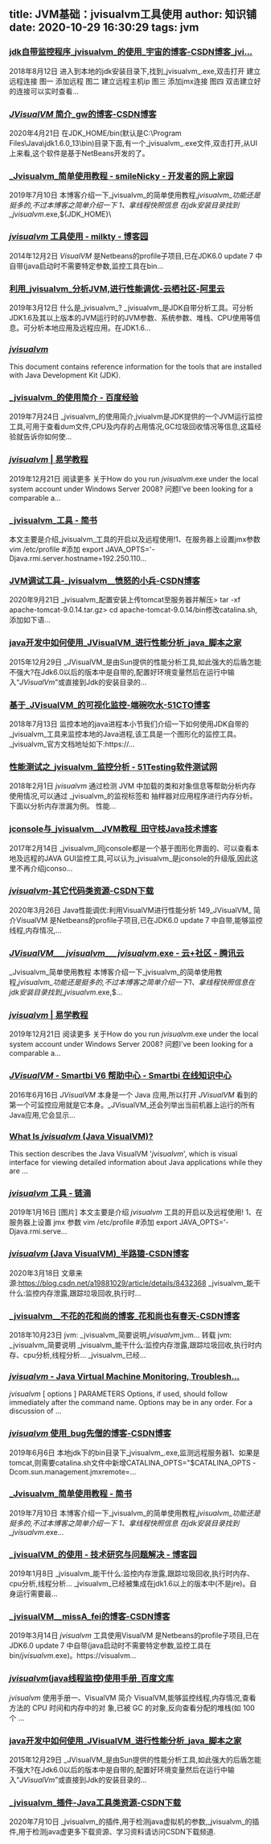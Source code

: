 
title: JVM基础：jvisualvm工具使用
author: 知识铺
date: 2020-10-29 16:30:29
tags: jvm
---
 
### [jdk自带监控程序_jvisualvm_的使用_宇宙的博客-CSDN博客_jvi...](https://zshipu.com/t?url=https://blog.csdn.net/u012550080/article/details/81605189)

 2018年8月12日 进入到本地的jdk安装目录下,找到_jvisualvm_.exe,双击打开 建立远程连接 图一 添加远程 图二 建立远程主机ip 图三 添加jmx连接 图四 双击建立好的连接可以实时查看...

### [_JVisualVM_ 简介_gw的博客-CSDN博客](https://zshipu.com/t?url=https://blog.csdn.net/gw5205566/article/details/105666637)

 2020年4月21日 在JDK_HOME/bin(默认是C:\Program Files\Java\jdk1.6.0_13\bin)目录下面,有一个_jvisualvm_.exe文件,双击打开,从UI上来看,这个软件是基于NetBeans开发的了。

### [_Jvisualvm_简单使用教程 - smileNicky - 开发者的网上家园](https://zshipu.com/t?url=https://www.cnblogs.com/mzq123/p/11166640.html)

 2019年7月10日 本博客介绍一下_jvisualvm_的简单使用教程,_jvisualvm_功能还是挺多的,不过本博客之简单介绍一下 1、拿线程快照信息 在jdk安装目录找到_jvisualvm_.exe,${JDK_HOME}\

### [_jvisualvm_ 工具使用 - milkty - 博客园](https://zshipu.com/t?url=https://www.cnblogs.com/kongzhongqijing/articles/3625340.html)

 2014年12月2日 _VisualVM_ 是Netbeans的profile子项目,已在JDK6.0 update 7 中自带(java启动时不需要特定参数,监控工具在bin...

### [利用_jvisualvm_分析JVM,进行性能调优-云栖社区-阿里云](https://zshipu.com/t?url=https://yq.aliyun.com/articles/693352)

 2019年3月12日 什么是_jvisualvm_? _jvisualvm_是JDK自带分析工具。可分析JDK1.6及其以上版本的JVM运行时的JVM参数、系统参数、堆栈、CPU使用等信息。可分析本地应用及远程应用。在JDK1.6...

<style data-vue-ssr-id="6f98630d:0">.list_1V4Yg { margin-left: -16px; max-height: 52px; overflow: hidden; } .item_3WKCf { display: inline-block; margin-left: 16px; }</style>

### [_jvisualvm_](https://zshipu.com/t?url=https://docs.oracle.com/javase/8/docs/technotes/tools/unix/jvisualvm.html)

 This document contains reference information for the tools that are installed with Java Development Kit (JDK).

### [_jvisualvm_的使用简介 - 百度经验](https://zshipu.com/t?url=https://jingyan.baidu.com/article/d2b1d1023a3d041c7e37d4a6.html)

 2019年7月24日 _jvisualvm_的使用简介,jviualvm是JDK提供的一个JVM运行监控工具,可用于查看dum文件,CPU及内存的占用情况,GC垃圾回收情况等信息,这篇经验就告诉你如何使...

### [_jvisualvm_ | 易学教程](https://zshipu.com/t?url=https://www.e-learn.cn/tag/jvisualvm?page=1)

 2019年12月21日 阅读更多 关于How do you run _jvisualvm_.exe under the local system account under Windows Server 2008? 问题I've been looking for a comparable a...

### [_jvisualvm_工具 - 简书](https://zshipu.com/t?url=https://www.jianshu.com/p/9996302faec0)

 本文主要是介绍_jvisualvm_工具的开启以及远程使用!1、在服务器上设置jmx参数vim /etc/profile #添加 export JAVA_OPTS='-Djava.rmi.server.hostname=192.250.110...

### [JVM调试工具-_jvisualvm__愤怒的小兵-CSDN博客](https://zshipu.com/t?url=https://pandora.blog.csdn.net/article/details/108705472)

 2020年9月21日 _jvisualvm_配置安装上传tomcat至服务器并解压> tar -xf apache-tomcat-9.0.14.tar.gz> cd apache-tomcat-9.0.14/bin修改catalina.sh,添加如下语...

### [java开发中如何使用_JVisualVM_进行性能分析_java_脚本之家](https://zshipu.com/t?url=https://www.jb51.net/article/77131.htm)

 2015年12月29日 _JVisualVM_是由Sun提供的性能分析工具,如此强大的后盾怎能不强大?在Jdk6.0以后的版本中是自带的,配置好环境变量然后在运行中输入“_JVisualVm_”或直接到Jdk的安装目录的...

### [基于_JVisualVM_的可视化监控-端碗吹水-51CTO博客](https://zshipu.com/t?url=https://blog.51cto.com/zero01/2141942)

 2018年7月13日 监控本地的java进程本小节我们介绍一下如何使用JDK自带的_jvisualvm_工具来监控本地的Java进程,该工具是一个图形化的监控工具。_jvisualvm_官方文档地址如下:https://...

### [性能测试之_jvisualvm_监控分析 - 51Testing软件测试网](https://zshipu.com/t?url=http://www.51testing.com/html/38/n-3724238.html)

 2018年2月1日 _jvisualvm_ 通过检测 JVM 中加载的类和对象信息等帮助分析内存使用情况,可以通过 _jvisualvm_的监视标签和 抽样器对应用程序进行内存分析。下面以分析内存泄漏为例。 性能...

### [jconsole与_jvisualvm__JVM教程_田守枝Java技术博客](https://zshipu.com/t?url=http://www.tianshouzhi.com/api/tutorials/jvm/352)

 2017年2月14日 _jvisualvm_同jconsole都是一个基于图形化界面的、可以查看本地及远程的JAVA GUI监控工具,可以认为_jvisualvm_是jconsole的升级版,因此这里不再介绍jconso...

### [_jvisualvm_-其它代码类资源-CSDN下载](https://zshipu.com/t?url=https://download.csdn.net/download/weixin_38669628/11496256)

 2020年3月26日 Java性能调优:利用VisualVM进行性能分析 149_JVisualVM_ 简介VisualVM 是Netbeans的profile子项目,已在JDK6.0 update 7 中自带,能够监控线程,内存情况,...

### [_JVisualVM___jvisualvm___jvisualvm_.exe - 云+社区 - 腾讯云](https://zshipu.com/t?url=https://cloud.tencent.com/developer/information/JVisualVM)

 _Jvisualvm_简单使用教程 本博客介绍一下_jvisualvm_的简单使用教程,_jvisualvm_功能还是挺多的,不过本博客之简单介绍一下1、拿线程快照信息在jdk安装目录找到_jvisualvm_.exe,$...

### [_jvisualvm_ | 易学教程](https://zshipu.com/t?url=https://www.e-learn.cn/tag/jvisualvm?page=1)

 2019年12月21日 阅读更多 关于How do you run _jvisualvm_.exe under the local system account under Windows Server 2008? 问题I've been looking for a comparable a...

### [_JVisualVM_ - Smartbi V6 帮助中心 - Smartbi 在线知识中心](https://zshipu.com/t?url=https://wiki.smartbi.com.cn/display/SmartbiV6/JVisualVM)

 2016年6月16日 _JVisualVM_ 本身是一个 Java 应用,所以打开 _JVisualVM_ 看到的第一个可监控应用就是它本身。_JVisualVM_还会列举出当前机器上运行的所有Java应用,它会显示...

### [What Is _jvisualvm_ (Java VisualVM)?](https://zshipu.com/t?url=http://www.herongyang.com/Java-Tools/jvisualvm-What-Is-Java-VisualVM.html)

 This section describes the Java VisualVM '_jvisualvm_', which is visual interface for viewing detailed information about Java applications while they are ...

### [_jvisualvm_ 工具 - 链滴](https://zshipu.com/t?url=https://hacpai.com/article/1547617174086)

 2019年1月16日 [图片] 本文主要是介绍 _jvisualvm_ 工具的开启以及远程使用! 1、在服务器上设置 jmx 参数 vim /etc/profile #添加 export JAVA_OPTS='-Djava.rmi.serve...

### [_jvisualvm_ (Java VisualVM)_半路猿-CSDN博客](https://zshipu.com/t?url=https://blog.csdn.net/aiwaston/article/details/104936473)

 2020年3月18日 文章来源:https://blog.csdn.net/a19881029/article/details/8432368 _jvisualvm_能干什么:监控内存泄露,跟踪垃圾回收,执行时...

### [_jvisualvm__不花的花和尚的博客_花和尚也有春天-CSDN博客](https://zshipu.com/t?url=https://blog.csdn.net/weixin_38750084/article/category/8252126)

 2018年10月23日 jvm: _jvisualvm_简要说明,_jvisualvm_,jvm... 转载 jvm: _jvisualvm_简要说明 _jvisualvm_能干什么:监控内存泄露,跟踪垃圾回收,执行时内存、cpu分析,线程分析... _jvisualvm_已经...

### [_jvisualvm_ - Java Virtual Machine Monitoring, Troublesh...](https://zshipu.com/t?url=https://docs.oracle.com/javase/6/docs/technotes/tools/share/jvisualvm.html)

 _jvisualvm_ [ options ] PARAMETERS Options, if used, should follow immediately after the command name. Options may be in any order. For a discussion of ...

### [_jvisualvm_ 使用_bug先僧的博客-CSDN博客](https://zshipu.com/t?url=https://blog.csdn.net/laihongming/article/details/90992851)

 2019年6月6日 本地jdk下的bin目录下_jvisualvm_.exe,监测远程服务器1、如果是tomcat,则需要catalina.sh文件中新增CATALINA_OPTS="$CATALINA_OPTS -Dcom.sun.management.jmxremote=...

### [_Jvisualvm_简单使用教程 - 简书](https://zshipu.com/t?url=https://www.jianshu.com/p/7958eead8cc8)

 2019年7月10日 本博客介绍一下_jvisualvm_的简单使用教程,_jvisualvm_功能还是挺多的,不过本博客之简单介绍一下 1、拿线程快照信息 在jdk安装目录找到_jvisualvm_.exe...

### [_jvisualVM_的使用 - 技术研究与问题解决 - 博客园](https://zshipu.com/t?url=https://www.cnblogs.com/liuys635/p/10240428.html)

 2019年1月8日 _jvisualvm_能干什么:监控内存泄露,跟踪垃圾回收,执行时内存、cpu分析,线程分析... _jvisualvm_已经被集成在jdk1.6以上的版本中(不是jre)。自身运行需要最...

### [_jvisualVM__missA_fei的博客-CSDN博客](https://zshipu.com/t?url=https://blog.csdn.net/missA_fei/article/details/88559579)

 2019年3月14日 _jvisualvm_ 工具使用VisualVM 是Netbeans的profile子项目,已在JDK6.0 update 7 中自带(java启动时不需要特定参数,监控工具在bin/_jvisualvm_.exe)。https://visualvm...

### [_jvisualvm_(java线程监控)使用手册_百度文库](https://zshipu.com/t?url=https://wenku.baidu.com/view/955abc73f242336c1eb95e76.html)

 _jvisualvm_ 使用手册一、VisualVM 简介 VisualVM,能够监控线程,内存情况,查看方法的 CPU 时间和内存中的对 象,已被 GC 的对象,反向查看分配的堆栈(如 100 个 ...

### [java开发中如何使用_JVisualVM_进行性能分析_java_脚本之家](https://zshipu.com/t?url=https://www.jb51.net/article/77131.htm)

 2015年12月29日 _JVisualVM_是由Sun提供的性能分析工具,如此强大的后盾怎能不强大?在Jdk6.0以后的版本中是自带的,配置好环境变量然后在运行中输入“_JVisualVm_”或直接到Jdk的安装目录的...

### [_jvisualvm_插件-Java工具类资源-CSDN下载](https://zshipu.com/t?url=https://download.csdn.net/download/lienfeng6/10044312)

 2020年7月10日 _jvisualvm_的插件,用于检测java虚拟机的参数,_jvisualvm_的插件,用于检测java虚更多下载资源、学习资料请访问CSDN下载频道.
